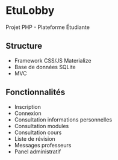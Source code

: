 # EtuLobby
Projet PHP - Plateforme Étudiante

## Structure
* Framework CSS/JS Materialize
* Base de données SQLite
* MVC

## Fonctionnalités
* Inscription
* Connexion
* Consultation informations personnelles
* Consultation modules
* Consultation cours
* Liste de révision
* Messages professeurs
* Panel administratif
